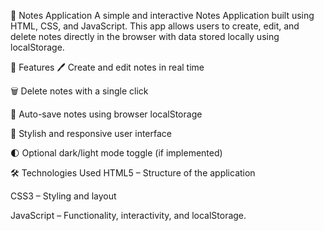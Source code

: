 📝 Notes Application
A simple and interactive Notes Application built using HTML, CSS, and JavaScript. This app allows users to create, edit, and delete notes directly in the browser with data stored locally using localStorage.

🚀 Features
🖊️ Create and edit notes in real time

🗑️ Delete notes with a single click

💾 Auto-save notes using browser localStorage

🎨 Stylish and responsive user interface

🌓 Optional dark/light mode toggle (if implemented)

🛠️ Technologies Used
HTML5 – Structure of the application

CSS3 – Styling and layout

JavaScript – Functionality, interactivity, and localStorage.
